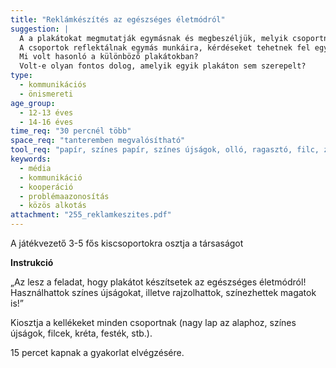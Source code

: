 ```yaml
---
title: "Reklámkészítés az egészséges életmódról"
suggestion: | 
  A a plakátokat megmutatják egymásnak és megbeszéljük, melyik csoportnak mit jelent az egészséges életmód.
  A csoportok reflektálnak egymás munkáira, kérdéseket tehetnek fel egymásnak.
  Mi volt hasonló a különböző plakátokban? 
  Volt-e olyan fontos dolog, amelyik egyik plakáton sem szerepelt?
type:
  - kommunikációs
  - önismereti
age_group:
  - 12-13 éves
  - 14-16 éves
time_req: "30 percnél több"
space_req: "tanteremben megvalósítható"
tool_req: "papír, színes papír, színes újságok, olló, ragasztó, filc, zsírkréta, festék, stb."
keywords: 
  - média
  - kommunikáció
  - kooperáció
  - problémaazonosítás
  - közös alkotás
attachment: "255_reklamkeszites.pdf"
---
```


A játékvezető 3-5 fős kiscsoportokra osztja a társaságot

 **Instrukció**

„Az lesz a feladat, hogy plakátot készítsetek az egészséges életmódról! Használhattok színes újságokat, illetve rajzolhattok, színezhettek magatok is!”

Kiosztja a kellékeket minden csoportnak (nagy lap az alaphoz, színes újságok, filcek, kréta, festék, stb.).

15 percet kapnak a gyakorlat elvégzésére.
  
  
